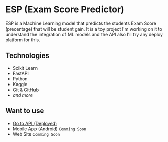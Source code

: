 # ESP (Exam Score Predictor)


ESP is a Machine Learning model that predicts the students Exam Score (precentage) that will be student gain.
It is a toy project I'm working on it to understand the integration of ML models and the API also I'll try 
any deploy platform for this.



## Technologies 
- Scikit Learn
- FastAPI
- Python
- Kaggle
- Git & GitHub
- *and more*


## Want to use
- [Go to API (Deployed)]()
- Mobile App (Android) `Comming Soon`
- Web Site `Comming Soon`

<!-- 

## How to use VTI
-
### Step 1) S

1. Open your terminal (Command Prompt or PowerShell in Windows).
2. Install the required Python packages using pip:
```
pip install -r requirements.txt
``` -->





